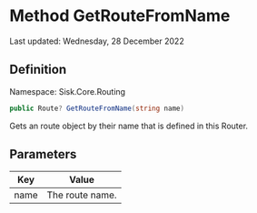 # Method GetRouteFromName
Last updated: Wednesday, 28 December 2022

## Definition
Namespace: Sisk.Core.Routing

```csharp
public Route? GetRouteFromName(string name)
```

Gets an route object by their name that is defined in this Router.

## Parameters

| Key | Value |
| --- | --- |
| name | The route name. | 


